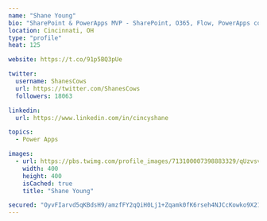 ```yaml
---
name: "Shane Young"
bio: "SharePoint & PowerApps MVP - SharePoint, O365, Flow, PowerApps consulting? @PowerApps911 | Pure Snark? You found it."
location: Cincinnati, OH
type: "profile"
heat: 125

website: https://t.co/91p5BQ3pUe

twitter:
  username: ShanesCows
  url: https://twitter.com/ShanesCows
  followers: 18063

linkedin:
  url: https://www.linkedin.com/in/cincyshane

topics:
  - Power Apps

images:
  - url: https://pbs.twimg.com/profile_images/713100007398883329/qUzvsvQ3_400x400.jpg
    width: 400
    height: 400
    isCached: true
    title: "Shane Young"

secured: "OyvFIarvd5qKBdsH9/amzfFY2qQiH0Lj1+Zqamk0fK6rseh4NJCcKowko9X21YVMSB4Ken/Oh6wWbwhN37qCakNcKyKtjHZG79IymLcT9cfxCWlMYRfA8R88bnZwapKvbXXrvbOK/IlUV5tUbFf2Kbp4AksSvxsraakmdrSeSjYQPOrH+d4JDH6ZgLEyUtMKljCuYzyLkYXlDtCUo93w8K8yDvUY/NAbaR1GsowqLmV8AfY5tAvqxsYkCqpu6FL+C9YeLmsk4IIub/MM/+j6B00P89XHsZzb2nxEdmkUxlTwlVdNWUsIL7AIfLc9LT0R5X4XOro4x644a0AO4S5Pqzid235fsOfFEITFuDkixChkH7Xlxtl/hrSoQyKL6QisR9x49WxpLHyZBnNg83smifZULHzrhURBkp3OudbyVzw=;jlwtf+79Tzd0YU+cNsZJdA=="
---
```


